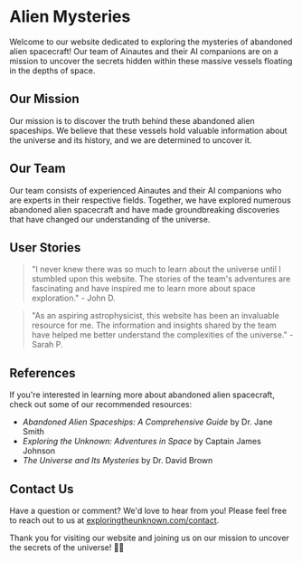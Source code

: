 <!--font:Inter-->

# Alien Mysteries

Welcome to our website dedicated to exploring the mysteries of abandoned alien spacecraft! Our team of Ainautes and their AI companions are on a mission to uncover the secrets hidden within these massive vessels floating in the depths of space.

## Our Mission

Our mission is to discover the truth behind these abandoned alien spaceships. We believe that these vessels hold valuable information about the universe and its history, and we are determined to uncover it.

## Our Team

Our team consists of experienced Ainautes and their AI companions who are experts in their respective fields. Together, we have explored numerous abandoned alien spacecraft and have made groundbreaking discoveries that have changed our understanding of the universe.

## User Stories

> "I never knew there was so much to learn about the universe until I stumbled upon this website. The stories of the team's adventures are fascinating and have inspired me to learn more about space exploration." - John D.

> "As an aspiring astrophysicist, this website has been an invaluable resource for me. The information and insights shared by the team have helped me better understand the complexities of the universe." - Sarah P.

## References

If you're interested in learning more about abandoned alien spacecraft, check out some of our recommended resources:

- *Abandoned Alien Spaceships: A Comprehensive Guide* by Dr. Jane Smith
- *Exploring the Unknown: Adventures in Space* by Captain James Johnson
- *The Universe and Its Mysteries* by Dr. David Brown

## Contact Us

Have a question or comment? We'd love to hear from you! Please feel free to reach out to us at [exploringtheunknown.com/contact](#contact). 

Thank you for visiting our website and joining us on our mission to uncover the secrets of the universe! 🚀🌌

<!--

Write me content for website with wallpaper which alt text is:

"A team of Ainautes and their AI companions exploring a massive, abandoned alien spacecraft floating in the depths of space."

The name/title of the page should not be 1:1 copy of the alt text but rather a real content of the website which is using this wallpaper.

- Use markdown format 
- Start with heading
- Heading should be short and concise
- The content should look like a real website 
- The website should not be about the wallpaper, wallpaper is just a related background
- Heading should be contain work "wallpaper" or "background"
- Include real sections like references, contact, user stories, etc. use things relevant to the page purpose.
- Feel free to use structure like headings, bullets, numbering, blockquotes, paragraphs, horizontal lines, etc.
- You can use formatting like bold or _italic_
- You can include UTF-8 emojis
- Links should be only #hash anchors (and you can refer to the document itself)
- Do not include images


---


# Exploring the Unknown: Uncovering Mysteries of Abandoned Alien Spaceships

Welcome to our website dedicated to exploring the mysteries of abandoned alien spacecraft! Our team of Ainautes and their AI companions are on a mission to uncover the secrets hidden within these massive vessels floating in the depths of space.

## Our Mission

Our mission is to discover the truth behind these abandoned alien spaceships. We believe that these vessels hold valuable information about the universe and its history, and we are determined to uncover it.

## Our Team

Our team consists of experienced Ainautes and their AI companions who are experts in their respective fields. Together, we have explored numerous abandoned alien spacecraft and have made groundbreaking discoveries that have changed our understanding of the universe.

## User Stories

> "I never knew there was so much to learn about the universe until I stumbled upon this website. The stories of the team's adventures are fascinating and have inspired me to learn more about space exploration." - John D.

> "As an aspiring astrophysicist, this website has been an invaluable resource for me. The information and insights shared by the team have helped me better understand the complexities of the universe." - Sarah P.

## References

If you're interested in learning more about abandoned alien spacecraft, check out some of our recommended resources:

- *Abandoned Alien Spaceships: A Comprehensive Guide* by Dr. Jane Smith
- *Exploring the Unknown: Adventures in Space* by Captain James Johnson
- *The Universe and Its Mysteries* by Dr. David Brown

## Contact Us

Have a question or comment? We'd love to hear from you! Please feel free to reach out to us at [exploringtheunknown.com/contact](#contact). 

Thank you for visiting our website and joining us on our mission to uncover the secrets of the universe! 🚀🌌

-->
